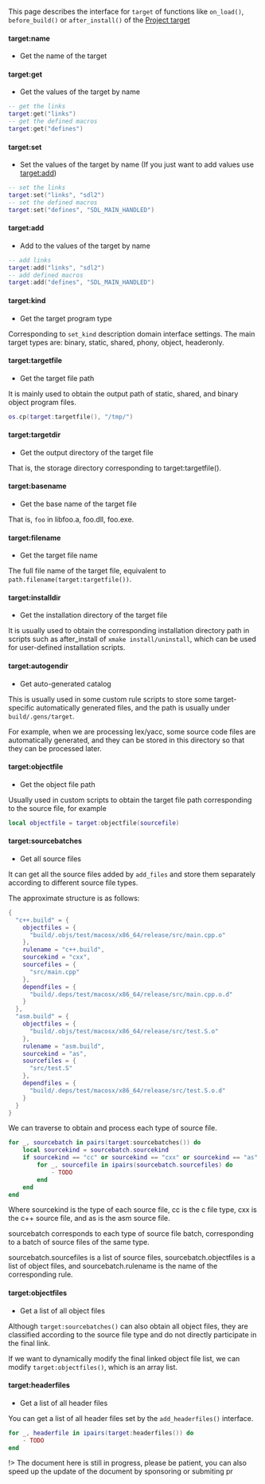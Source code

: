 
This page describes the interface for `target` of functions like `on_load()`, `before_build()` or `after_install()` of the [Project target](manual/project_target.md)

#### target:name

- Get the name of the target

#### target:get

- Get the values of the target by name

```lua
-- get the links
target:get("links")
-- get the defined macros
target:get("defines")
```

#### target:set

- Set the values of the target by name (If you just want to add values use [target:add](#targetadd))

```lua
-- set the links
target:set("links", "sdl2")
-- set the defined macros
target:set("defines", "SDL_MAIN_HANDLED")
```

#### target:add

- Add to the values of the target by name

```lua
-- add links
target:add("links", "sdl2")
-- add defined macros
target:add("defines", "SDL_MAIN_HANDLED")
```

#### target:kind

- Get the target program type

Corresponding to `set_kind` description domain interface settings. The main target types are: binary, static, shared, phony, object, headeronly.

#### target:targetfile

- Get the target file path

It is mainly used to obtain the output path of static, shared, and binary object program files.

```lua
os.cp(target:targetfile(), "/tmp/")
```

#### target:targetdir

- Get the output directory of the target file

That is, the storage directory corresponding to target:targetfile().

#### target:basename

- Get the base name of the target file

That is, `foo` in libfoo.a, foo.dll, foo.exe.

#### target:filename

- Get the target file name

The full file name of the target file, equivalent to `path.filename(target:targetfile())`.

#### target:installdir

- Get the installation directory of the target file

It is usually used to obtain the corresponding installation directory path in scripts such as after_install of `xmake install/uninstall`, which can be used for user-defined installation scripts.

#### target:autogendir

- Get auto-generated catalog

This is usually used in some custom rule scripts to store some target-specific automatically generated files, and the path is usually under `build/.gens/target`.

For example, when we are processing lex/yacc, some source code files are automatically generated, and they can be stored in this directory so that they can be processed later.

#### target:objectfile

- Get the object file path

Usually used in custom scripts to obtain the target file path corresponding to the source file, for example

```lua
local objectfile = target:objectfile(sourcefile)
```

#### target:sourcebatches

- Get all source files

It can get all the source files added by `add_files` and store them separately according to different source file types.

The approximate structure is as follows:

```lua
{
  "c++.build" = {
    objectfiles = {
      "build/.objs/test/macosx/x86_64/release/src/main.cpp.o"
    },
    rulename = "c++.build",
    sourcekind = "cxx",
    sourcefiles = {
      "src/main.cpp"
    },
    dependfiles = {
      "build/.deps/test/macosx/x86_64/release/src/main.cpp.o.d"
    }
  },
  "asm.build" = {
    objectfiles = {
      "build/.objs/test/macosx/x86_64/release/src/test.S.o"
    },
    rulename = "asm.build",
    sourcekind = "as",
    sourcefiles = {
      "src/test.S"
    },
    dependfiles = {
      "build/.deps/test/macosx/x86_64/release/src/test.S.o.d"
    }
  }
}
```

We can traverse to obtain and process each type of source file.

```lua
for _, sourcebatch in pairs(target:sourcebatches()) do
    local sourcekind = sourcebatch.sourcekind
    if sourcekind == "cc" or sourcekind == "cxx" or sourcekind == "as" then
        for _, sourcefile in ipairs(sourcebatch.sourcefiles) do
            - TODO
        end
    end
end
```

Where sourcekind is the type of each source file, cc is the c file type, cxx is the c++ source file, and as is the asm source file.

sourcebatch corresponds to each type of source file batch, corresponding to a batch of source files of the same type.

sourcebatch.sourcefiles is a list of source files, sourcebatch.objectfiles is a list of object files, and sourcebatch.rulename is the name of the corresponding rule.

#### target:objectfiles

- Get a list of all object files

Although `target:sourcebatches()` can also obtain all object files, they are classified according to the source file type and do not directly participate in the final link.

If we want to dynamically modify the final linked object file list, we can modify `target:objectfiles()`, which is an array list.

#### target:headerfiles

- Get a list of all header files

You can get a list of all header files set by the `add_headerfiles()` interface.

```lua
for _, headerfile in ipairs(target:headerfiles()) do
    - TODO
end
```


!> The document here is still in progress, please be patient, you can also speed up the update of the document by sponsoring or submiting pr
